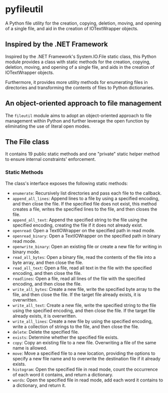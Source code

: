 # pyfileutil
A Python file utility for the creation, copying, deletion, moving, and opening of 
a single file, and aid in the creation of IOTextWrapper objects.

## Inspired by the .NET Framework

Inspired by the .NET Framework's System.IO.File static class, this Python module
provides a class with static methods for the creation, copying, deletion, moving,
and opening of a single file, and aids in the creation of IOTextWrapper objects.

Furthermore, it provides more utility methods for enumerating files in directories
and transforming the contents of files to Python dictionaries.

## An object-oriented approach to file management

The `fileutil` module aims to adopt an object-oriented approach to file management
within Python and further leverage the open function by eliminating the use of 
literal open modes.

## The File class

It contains 19 public static methods and one "private" static helper method to 
ensure internal constraints' enforcement.

### Static Methods

The class's interface exposes the following static methods:

- `enumerate`: Recursively list directories and pass each file to the callback.
- `append_all_lines`: Append lines to a file by using a specified encoding, and 
        then close the file. If the specified file does not exist,
        this method creates a file, writes the specified lines to the
        file, and then closes the file.
- `append_all_text`: Append the specified string to the file using the 
        specified encoding, creating the file if it does not already
        exist.
- `openread`: Open a TextIOWrapper on the specified path in read mode.
- `openread_binary`: Open a TextIOWrapper on the specified path in binary read mode.
- `openwrite_binary`: Open an existing file or create a new file for writing in
        binary mode.
- `read_all_bytes`: Open a binary file, read the contents of the file into a
        byte array, and then close the file.
- `read_all_text`: Open a file, read all text in the file with the specified
        encoding, and then close the file.
- `readlines`: Open a file, read all lines of the file with the specified
        encoding, and then close the file.
- `write_all_bytes`: Create a new file, write the specified byte array to the
        file, and then close the file. If the target file already exists, it is 
        overwritten.
- `write_all_text`: Create a new file, write the specified string to the file
        using the specified encoding, and then close the file. If the
        target file already exists, it is overwritten.
- `write_all_lines`: Create a new file by using the specified encoding, write a
        collection of strings to the file, and then close the file.
- `delete`: Delete the specified file.
- `exists`: Determine whether the specified file exists.
- `copy`: Copy an existing file to a new file. Overwriting a file of the same name
        is allowed.
- `move`: Move a specified file to a new location, providing the
        options to specify a new file name and to overwrite the
        destination file if it already exists.
- `histogram`: Open the specified file in read mode, count the
        occurrence of each word it contains, and return a dictionary.
- `words`: Open the specified file in read mode, add each word it
        contains to a dictionary, and return it.


